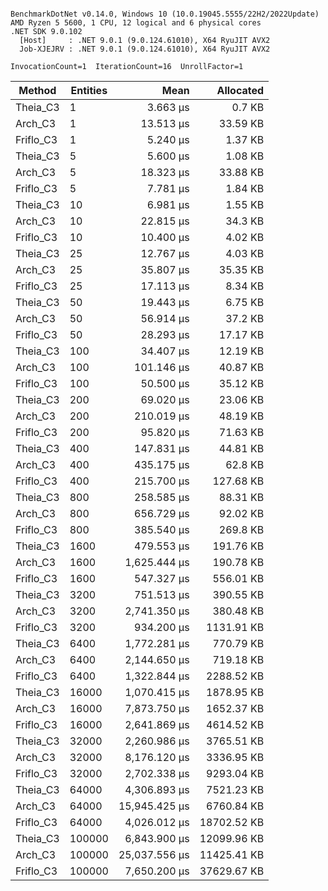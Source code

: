 ```

BenchmarkDotNet v0.14.0, Windows 10 (10.0.19045.5555/22H2/2022Update)
AMD Ryzen 5 5600, 1 CPU, 12 logical and 6 physical cores
.NET SDK 9.0.102
  [Host]     : .NET 9.0.1 (9.0.124.61010), X64 RyuJIT AVX2
  Job-XJEJRV : .NET 9.0.1 (9.0.124.61010), X64 RyuJIT AVX2

InvocationCount=1  IterationCount=16  UnrollFactor=1  

```
| Method    | Entities | Mean          | Allocated   |
|---------- |--------- |--------------:|------------:|
| Theia_C3  | 1        |      3.663 μs |      0.7 KB |
| Arch_C3   | 1        |     13.513 μs |    33.59 KB |
| Friflo_C3 | 1        |      5.240 μs |     1.37 KB |
| Theia_C3  | 5        |      5.600 μs |     1.08 KB |
| Arch_C3   | 5        |     18.323 μs |    33.88 KB |
| Friflo_C3 | 5        |      7.781 μs |     1.84 KB |
| Theia_C3  | 10       |      6.981 μs |     1.55 KB |
| Arch_C3   | 10       |     22.815 μs |     34.3 KB |
| Friflo_C3 | 10       |     10.400 μs |     4.02 KB |
| Theia_C3  | 25       |     12.767 μs |     4.03 KB |
| Arch_C3   | 25       |     35.807 μs |    35.35 KB |
| Friflo_C3 | 25       |     17.113 μs |     8.34 KB |
| Theia_C3  | 50       |     19.443 μs |     6.75 KB |
| Arch_C3   | 50       |     56.914 μs |     37.2 KB |
| Friflo_C3 | 50       |     28.293 μs |    17.17 KB |
| Theia_C3  | 100      |     34.407 μs |    12.19 KB |
| Arch_C3   | 100      |    101.146 μs |    40.87 KB |
| Friflo_C3 | 100      |     50.500 μs |    35.12 KB |
| Theia_C3  | 200      |     69.020 μs |    23.06 KB |
| Arch_C3   | 200      |    210.019 μs |    48.19 KB |
| Friflo_C3 | 200      |     95.820 μs |    71.63 KB |
| Theia_C3  | 400      |    147.831 μs |    44.81 KB |
| Arch_C3   | 400      |    435.175 μs |     62.8 KB |
| Friflo_C3 | 400      |    215.700 μs |   127.68 KB |
| Theia_C3  | 800      |    258.585 μs |    88.31 KB |
| Arch_C3   | 800      |    656.729 μs |    92.02 KB |
| Friflo_C3 | 800      |    385.540 μs |    269.8 KB |
| Theia_C3  | 1600     |    479.553 μs |   191.76 KB |
| Arch_C3   | 1600     |  1,625.444 μs |   190.78 KB |
| Friflo_C3 | 1600     |    547.327 μs |   556.01 KB |
| Theia_C3  | 3200     |    751.513 μs |   390.55 KB |
| Arch_C3   | 3200     |  2,741.350 μs |   380.48 KB |
| Friflo_C3 | 3200     |    934.200 μs |  1131.91 KB |
| Theia_C3  | 6400     |  1,772.281 μs |   770.79 KB |
| Arch_C3   | 6400     |  2,144.650 μs |   719.18 KB |
| Friflo_C3 | 6400     |  1,322.844 μs |  2288.52 KB |
| Theia_C3  | 16000    |  1,070.415 μs |  1878.95 KB |
| Arch_C3   | 16000    |  7,873.750 μs |  1652.37 KB |
| Friflo_C3 | 16000    |  2,641.869 μs |  4614.52 KB |
| Theia_C3  | 32000    |  2,260.986 μs |  3765.51 KB |
| Arch_C3   | 32000    |  8,176.120 μs |  3336.95 KB |
| Friflo_C3 | 32000    |  2,702.338 μs |  9293.04 KB |
| Theia_C3  | 64000    |  4,306.893 μs |  7521.23 KB |
| Arch_C3   | 64000    | 15,945.425 μs |  6760.84 KB |
| Friflo_C3 | 64000    |  4,026.012 μs | 18702.52 KB |
| Theia_C3  | 100000   |  6,843.900 μs | 12099.96 KB |
| Arch_C3   | 100000   | 25,037.556 μs | 11425.41 KB |
| Friflo_C3 | 100000   |  7,650.200 μs | 37629.67 KB |
